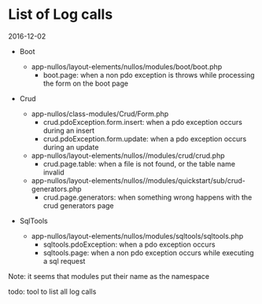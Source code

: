 List of Log calls
=====================
2016-12-02




- Boot
    - app-nullos/layout-elements/nullos/modules/boot/boot.php
        - boot.page: when a non pdo exception is throws while processing the form on the boot page
- Crud
    - app-nullos/class-modules/Crud/Form.php
        - crud.pdoException.form.insert: when a pdo exception occurs during an insert
        - crud.pdoException.form.update: when a pdo exception occurs during an update
    - app-nullos/layout-elements/nullos//modules/crud/crud.php
        - crud.page.table: when a file is not found, or the table name invalid
    - app-nullos/layout-elements/nullos//modules/quickstart/sub/crud-generators.php
        - crud.page.generators: when something wrong happens with the crud generators page
	
- SqlTools			
    - app-nullos/layout-elements/nullos/modules/sqltools/sqltools.php
        - sqltools.pdoException: when a pdo exception occurs
        - sqltools.page: when a non pdo exception occurs while executing a sql request	

	
Note: it seems that modules put their name as the namespace
	
	
todo: tool to list all log calls	